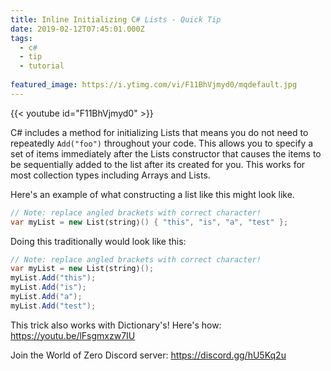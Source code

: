 ```yaml
---
title: Inline Initializing C# Lists - Quick Tip
date: 2019-02-12T07:45:01.000Z
tags:
  - c#
  - tip
  - tutorial
  
featured_image: https://i.ytimg.com/vi/F11BhVjmyd0/mqdefault.jpg
---
```


{{< youtube id="F11BhVjmyd0" >}}

C# includes a method for initializing Lists that means you do not need to repeatedly `Add("foo")` throughout your code. This allows you to specify a set of items immediately after the Lists constructor that causes the items to be sequentially added to the list after its created for you. This works for most collection types including Arrays and Lists.

Here's an example of what constructing a list like this might look like.

```csharp
// Note: replace angled brackets with correct character!
var myList = new List⟨string⟩() { "this", "is", "a", "test" };
```

Doing this traditionally would look like this:

```csharp
// Note: replace angled brackets with correct character!
var myList = new List⟨string⟩();
myList.Add("this");
myList.Add("is");
myList.Add("a");
myList.Add("test");
```

This trick also works with Dictionary's! Here's how: https://youtu.be/lFsgmxzw7IU

Join the World of Zero Discord server: https://discord.gg/hU5Kq2u